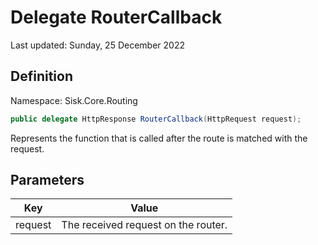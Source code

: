 # Delegate RouterCallback
Last updated: Sunday, 25 December 2022

## Definition
Namespace: Sisk.Core.Routing

```csharp
public delegate HttpResponse RouterCallback(HttpRequest request);
```

Represents the function that is called after the route is matched with the request.

## Parameters

| Key | Value |
| --- | --- |
| request | The received request on the router. | 

